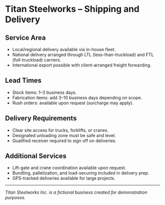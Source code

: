 # Titan Steelworks – Shipping and Delivery

## Service Area
- Local/regional delivery available via in-house fleet.  
- National delivery arranged through LTL (less-than-truckload) and FTL (full-truckload) carriers.  
- International export possible with client-arranged freight forwarding.  

## Lead Times
- Stock items: 1–3 business days.  
- Fabrication items: add 3–10 business days depending on scope.  
- Rush orders: available upon request (surcharge may apply).  

## Delivery Requirements
- Clear site access for trucks, forklifts, or cranes.  
- Designated unloading zone must be safe and level.  
- Qualified receiver required to sign off on deliveries.  

## Additional Services
- Lift-gate and crane coordination available upon request.  
- Bundling, palletization, and load-securing included in delivery prep.  
- GPS-tracked deliveries available for large projects.  

---
*Titan Steelworks Inc. is a fictional business created for demonstration purposes.*
